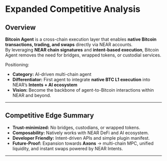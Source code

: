 # Expanded Competitive Analysis

## Overview

**Bitcoin Agent** is a cross-chain execution layer that enables **native Bitcoin transactions, trading, and swaps** directly via NEAR accounts.  
By leveraging **NEAR chain signatures** and **intent-based execution**, Bitcoin Agent removes the need for bridges, wrapped tokens, or custodial services.

Positioning:

- **Category:** AI-driven multi-chain agent
- **Differentiator:** First agent to integrate **native BTC L1 execution** into NEAR’s **Intents + AI ecosystem**
- **Vision:** Become the backbone of agent-to-Bitcoin interactions within NEAR and beyond.

---

## Competitive Edge Summary

- **Trust-minimized:** No bridges, custodians, or wrapped tokens.
- **Composability:** Natively works with NEAR DeFi and AI ecosystem.
- **Developer Friendly:** Intent-driven APIs and simple plugin manifest.
- **Future-Proof:** Expansion towards **Axons** → multi-chain MPC, unified liquidity, and instant swaps powered by NEAR Intents.

---
